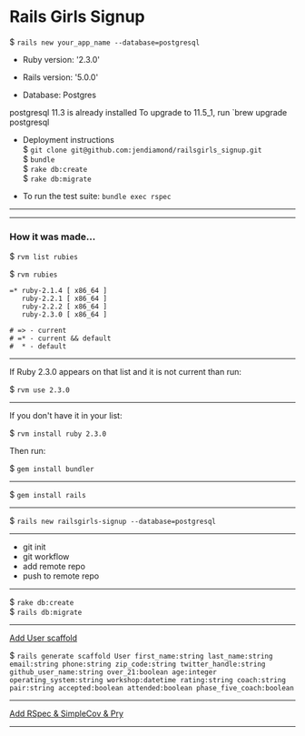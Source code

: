 # Rails Girls Signup

$ `rails new your_app_name --database=postgresql`

* Ruby version: '2.3.0'

* Rails version: '5.0.0'

* Database: Postgres

postgresql 11.3 is already installed
To upgrade to 11.5_1, run `brew upgrade postgresql

* Deployment instructions  
$ `git clone git@github.com:jendiamond/railsgirls_signup.git`  
$ `bundle`  
$ `rake db:create`  
$ `rake db:migrate`

* To run the test suite: `bundle exec rspec`

---
---

### How it was made...

$ `rvm list rubies`

$ `rvm rubies`
```
=* ruby-2.1.4 [ x86_64 ]
   ruby-2.2.1 [ x86_64 ]
   ruby-2.2.2 [ x86_64 ]
   ruby-2.3.0 [ x86_64 ]

# => - current
# =* - current && default
#  * - default
```

---

If Ruby 2.3.0 appears on that list and it is not current than run:

$ `rvm use 2.3.0`

---

If you don't have it in your list:

$ `rvm install ruby 2.3.0`

Then run:

$ `gem install bundler`

---

$ `gem install rails`

---

$ `rails new railsgirls-signup --database=postgresql`

---

+ git init
+ git workflow
+ add remote repo
+ push to remote repo

---

$ `rake db:create`  
$ `rails db:migrate`

---

[Add User scaffold](https://github.com/jendiamond/railsgirls-signup/issues/1)

$ `rails generate scaffold User first_name:string last_name:string email:string phone:string zip_code:string twitter_handle:string github_user_name:string over_21:boolean age:integer operating_system:string workshop:datetime rating:string coach:string pair:string accepted:boolean attended:boolean phase_five_coach:boolean`

---

[Add RSpec & SimpleCov & Pry](https://github.com/jendiamond/railsgirls-signup/issues/6)

---
